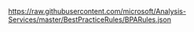 https://raw.githubusercontent.com/microsoft/Analysis-Services/master/BestPracticeRules/BPARules.json
